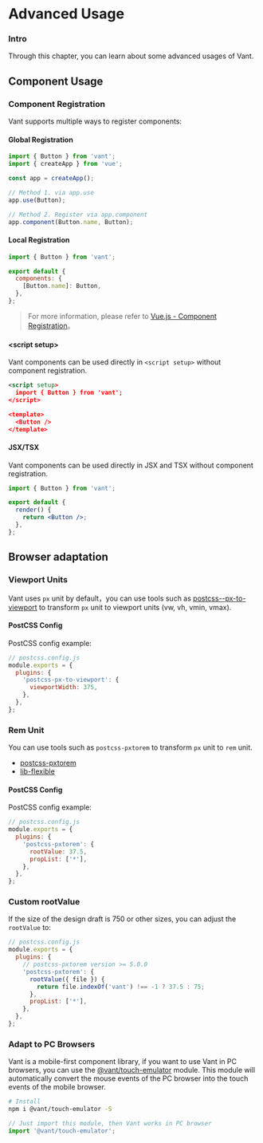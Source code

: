# Advanced Usage

### Intro

Through this chapter, you can learn about some advanced usages of Vant.

## Component Usage

### Component Registration

Vant supports multiple ways to register components:

#### Global Registration

```js
import { Button } from 'vant';
import { createApp } from 'vue';

const app = createApp();

// Method 1. via app.use
app.use(Button);

// Method 2. Register via app.component
app.component(Button.name, Button);
```

#### Local Registration

```js
import { Button } from 'vant';

export default {
  components: {
    [Button.name]: Button,
  },
};
```

> For more information, please refer to [Vue.js - Component Registration](https://v3.vuejs.org/guide/component-registration.html#component-registration)。

#### \<script setup\>

Vant components can be used directly in `<script setup>` without component registration.

```xml
<script setup>
  import { Button } from 'vant';
</script>

<template>
  <Button />
</template>
```

#### JSX/TSX

Vant components can be used directly in JSX and TSX without component registration.

```jsx
import { Button } from 'vant';

export default {
  render() {
    return <Button />;
  },
};
```

## Browser adaptation

### Viewport Units

Vant uses `px` unit by default，you can use tools such as [postcss--px-to-viewport](https://github.com/evrone/postcss-px-to-viewport) to transform `px` unit to viewport units (vw, vh, vmin, vmax).

#### PostCSS Config

PostCSS config example:

```js
// postcss.config.js
module.exports = {
  plugins: {
    'postcss-px-to-viewport': {
      viewportWidth: 375,
    },
  },
};
```

### Rem Unit

You can use tools such as `postcss-pxtorem` to transform `px` unit to `rem` unit.

- [postcss-pxtorem](https://github.com/cuth/postcss-pxtorem)
- [lib-flexible](https://github.com/amfe/lib-flexible)

#### PostCSS Config

PostCSS config example:

```js
// postcss.config.js
module.exports = {
  plugins: {
    'postcss-pxtorem': {
      rootValue: 37.5,
      propList: ['*'],
    },
  },
};
```

### Custom rootValue

If the size of the design draft is 750 or other sizes, you can adjust the `rootValue` to:

```js
// postcss.config.js
module.exports = {
  plugins: {
    // postcss-pxtorem version >= 5.0.0
    'postcss-pxtorem': {
      rootValue({ file }) {
        return file.indexOf('vant') !== -1 ? 37.5 : 75;
      },
      propList: ['*'],
    },
  },
};
```

### Adapt to PC Browsers

Vant is a mobile-first component library, if you want to use Vant in PC browsers, you can use the [@vant/touch-emulator](https://github.com/vant-ui/vant/tree/dev/packages/vant-touch-emulator) module. This module will automatically convert the mouse events of the PC browser into the touch events of the mobile browser.

```bash
# Install
npm i @vant/touch-emulator -S
```

```js
// Just import this module, then Vant works in PC browser
import '@vant/touch-emulator';
```
